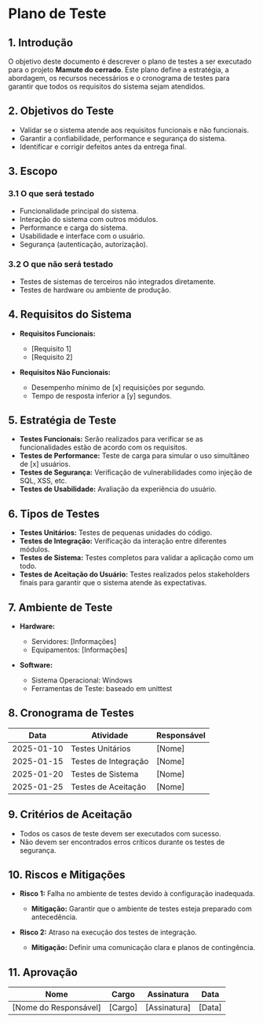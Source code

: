# Plano de Teste

## 1. Introdução

O objetivo deste documento é descrever o plano de testes a ser executado para o projeto **Mamute do cerrado**. Este plano define a estratégia, a abordagem, os recursos necessários e o cronograma de testes para garantir que todos os requisitos do sistema sejam atendidos.

## 2. Objetivos do Teste

- Validar se o sistema atende aos requisitos funcionais e não funcionais.
- Garantir a confiabilidade, performance e segurança do sistema.
- Identificar e corrigir defeitos antes da entrega final.

## 3. Escopo

### 3.1 O que será testado
- Funcionalidade principal do sistema.
- Interação do sistema com outros módulos.
- Performance e carga do sistema.
- Usabilidade e interface com o usuário.
- Segurança (autenticação, autorização).

### 3.2 O que não será testado
- Testes de sistemas de terceiros não integrados diretamente.
- Testes de hardware ou ambiente de produção.

## 4. Requisitos do Sistema

- **Requisitos Funcionais:** 
  - [Requisito 1]
  - [Requisito 2]
  
- **Requisitos Não Funcionais:** 
  - Desempenho mínimo de [x] requisições por segundo.
  - Tempo de resposta inferior a [y] segundos.

## 5. Estratégia de Teste

- **Testes Funcionais:** Serão realizados para verificar se as funcionalidades estão de acordo com os requisitos.
- **Testes de Performance:** Teste de carga para simular o uso simultâneo de [x] usuários.
- **Testes de Segurança:** Verificação de vulnerabilidades como injeção de SQL, XSS, etc.
- **Testes de Usabilidade:** Avaliação da experiência do usuário.

## 6. Tipos de Testes

- **Testes Unitários:** Testes de pequenas unidades do código.
- **Testes de Integração:** Verificação da interação entre diferentes módulos.
- **Testes de Sistema:** Testes completos para validar a aplicação como um todo.
- **Testes de Aceitação do Usuário:** Testes realizados pelos stakeholders finais para garantir que o sistema atende às expectativas.

## 7. Ambiente de Teste

- **Hardware:**
  - Servidores: [Informações]
  - Equipamentos: [Informações]
  
- **Software:**
  - Sistema Operacional: Windows
  - Ferramentas de Teste: baseado em unittest

## 8. Cronograma de Testes

| Data       | Atividade                           | Responsável |
|------------|-------------------------------------|-------------|
| 2025-01-10 | Testes Unitários                    | [Nome]      |
| 2025-01-15 | Testes de Integração                | [Nome]      |
| 2025-01-20 | Testes de Sistema                   | [Nome]      |
| 2025-01-25 | Testes de Aceitação                 | [Nome]      |

## 9. Critérios de Aceitação

- Todos os casos de teste devem ser executados com sucesso.
- Não devem ser encontrados erros críticos durante os testes de segurança.

## 10. Riscos e Mitigações

- **Risco 1:** Falha no ambiente de testes devido à configuração inadequada.
  - **Mitigação:** Garantir que o ambiente de testes esteja preparado com antecedência.
  
- **Risco 2:** Atraso na execução dos testes de integração.
  - **Mitigação:** Definir uma comunicação clara e planos de contingência.

## 11. Aprovação

| Nome               | Cargo         | Assinatura      | Data       |
|--------------------|---------------|-----------------|------------|
| [Nome do Responsável] | [Cargo]      | [Assinatura]    | [Data]     |

